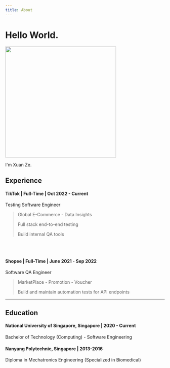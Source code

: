 ```yaml
---
title: About
---
```


# Hello World.

<img src="./img/profile.jpg" width="350" height="350" />

I'm Xuan Ze. 


## Experience

#### TikTok | Full-Time | Oct 2022 - Current
Testing Software Engineer

> Global E-Commerce - Data Insights
> 
> Full stack end-to-end testing
> 
> Build internal QA tools

<br></br>

#### Shopee | Full-Time | June 2021 - Sep 2022
Software QA Engineer

> MarketPlace - Promotion - Voucher
> 
> Build and maintain automation tests for API endpoints

---

## Education

#### National University of Singapore, Singapore | 2020 - Current
Bachelor of Technology (Computing) - Software Engineering
#### Nanyang Polytechnic, Singapore | 2013-2016
Diploma in Mechatronics Engineering (Specialized in Biomedical)